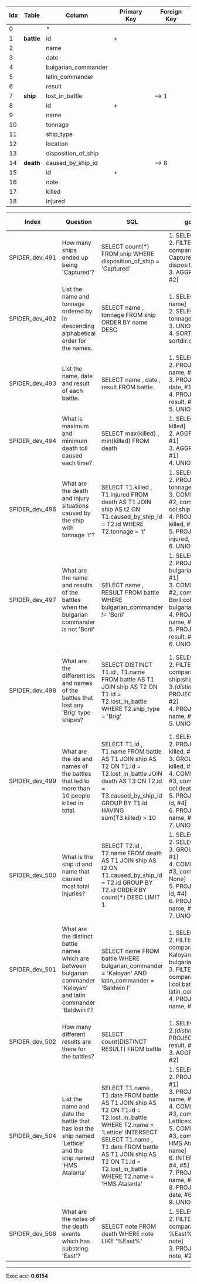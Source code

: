  | Idx | Table      | Column | Primary Key | Foreign Key | 
 | ----------- | ----------- | ----------- | ----------- | ----------- | 
  | 0 |  | * |   |   | 
 | 1 | **battle** | id | + |   | 
 | 2 |   | name |   |   | 
 | 3 |   | date |   |   | 
 | 4 |   | bulgarian_commander |   |   | 
 | 5 |   | latin_commander |   |   | 
 | 6 |   | result |   |   | 
 | 7 | **ship** | lost_in_battle |   | --> 1 | 
 | 8 |   | id | + |   | 
 | 9 |   | name |   |   | 
 | 10 |   | tonnage |   |   | 
 | 11 |   | ship_type |   |   | 
 | 12 |   | location |   |   | 
 | 13 |   | disposition_of_ship |   |   | 
 | 14 | **death** | caused_by_ship_id |   | --> 8 | 
 | 15 |   | id | + |   | 
 | 16 |   | note |   |   | 
 | 17 |   | killed |   |   | 
 | 18 |   | injured |   |   | 
 
  | Index | Question  | SQL | gold QDMR | pred QDMR | Exec | SQL hardness |
  | ----------- | ----------- | ----------- |  ----------- | ----------- | ----------- | ----------- | 
 | SPIDER_dev_491 | How many ships ended up being 'Captured'? | SELECT count(*) FROM ship WHERE disposition_of_ship  =  'Captured' | 1. SELECT[tbl:​ship] <br>2. FILTER[#1, comparative:​=:​Captured:​col:​ship:​disposition_of_ship] <br>3. AGGREGATE[count, #2] <br> | 1. SELECT[tbl:​ship] <br>2. COMPARATIVE[#1, #1, comparative:​=:​Captured:​col:​ship:​disposition_of_ship] <br>3. AGGREGATE[count, #2] <br> | + | easy | 
  | SPIDER_dev_492 | List the name and tonnage ordered by in descending alphabetical order for the names. | SELECT name ,  tonnage FROM ship ORDER BY name DESC | 1. SELECT[col:​ship:​name] <br>2. SELECT[col:​ship:​tonnage] <br>3. UNION[#1, #2] <br>4. SORT[#3, #1, sortdir:​descending] <br> | 1. SELECT[tbl:​ship] <br>2. PROJECT[col:​ship:​name, #1] <br>3. PROJECT[col:​ship:​tonnage, #1] <br>4. UNION[#2, #3] <br>5. SORT[#4, #3, sortdir:​descending] <br> | - | medium | 
  | SPIDER_dev_493 | List the name, date and result of each battle. | SELECT name ,  date ,  result FROM battle | 1. SELECT[tbl:​battle] <br>2. PROJECT[col:​battle:​name, #1] <br>3. PROJECT[col:​battle:​date, #1] <br>4. PROJECT[col:​battle:​result, #1] <br>5. UNION[#2, #3, #4] <br> | 1. SELECT[tbl:​battle] <br>2. PROJECT[col:​battle:​name, #1] <br>3. PROJECT[col:​battle:​date, #1] <br>4. PROJECT[col:​battle:​result, #1] <br>5. UNION[#2, #3, #4] <br> | + | medium | 
  | SPIDER_dev_494 | What is maximum and minimum death toll caused each time? | SELECT max(killed) ,  min(killed) FROM death | 1. SELECT[col:​death:​killed] <br>2. AGGREGATE[max, #1] <br>3. AGGREGATE[min, #1] <br>4. UNION[#2, #3] <br> | 1. SELECT[col:​death:​killed] <br>2. PROJECT[col:​death:​killed, #1] <br>3. GROUP[max, #2, #1] <br>4. AGGREGATE[max, #3] <br>5. AGGREGATE[min, #3] <br>6. UNION[#4, #5] <br> | + | medium | 
  | SPIDER_dev_496 | What are the death and injury situations caused by the ship with tonnage 't'? | SELECT T1.killed ,  T1.injured FROM death AS T1 JOIN ship AS t2 ON T1.caused_by_ship_id  =  T2.id WHERE T2.tonnage  =  't' | 1. SELECT[tbl:​ship] <br>2. PROJECT[col:​ship:​tonnage, #1] <br>3. COMPARATIVE[#1, #2, comparative:​=:​t:​col:​ship:​tonnage] <br>4. PROJECT[col:​death:​killed, #3] <br>5. PROJECT[col:​death:​injured, #3] <br>6. UNION[#4, #5] <br> | 1. SELECT[tbl:​ship] <br>2. PROJECT[col:​ship:​tonnage, #1] <br>3. COMPARATIVE[#1, #2, comparative:​=:​t:​col:​ship:​tonnage] <br>4. PROJECT[col:​death:​killed, #3] <br>5. PROJECT[col:​death:​injured, #3] <br>6. UNION[#4, #5] <br> | + | medium | 
  | SPIDER_dev_497 | What are the name and results of the battles when the bulgarian commander is not 'Boril' | SELECT name ,  RESULT FROM battle WHERE bulgarian_commander != 'Boril' | 1. SELECT[tbl:​battle] <br>2. PROJECT[col:​battle:​bulgarian_commander, #1] <br>3. COMPARATIVE[#1, #2, comparative:​!=:​Boril:​col:​battle:​bulgarian_commander] <br>4. PROJECT[col:​battle:​name, #3] <br>5. PROJECT[col:​battle:​result, #3] <br>6. UNION[#4, #5] <br> | 1. SELECT[tbl:​battle] <br>2. PROJECT[col:​battle:​bulgarian_commander, #1] <br>3. COMPARATIVE[#1, #2, comparative:​!=:​Boril:​col:​battle:​bulgarian_commander] <br>4. PROJECT[col:​battle:​name, #3] <br>5. PROJECT[col:​battle:​result, #3] <br>6. UNION[#4, #5] <br> | + | medium | 
  | SPIDER_dev_498 | What are the different ids and names of the battles that lost any 'Brig' type shipes? | SELECT DISTINCT T1.id ,  T1.name FROM battle AS T1 JOIN ship AS T2 ON T1.id  =  T2.lost_in_battle WHERE T2.ship_type  =  'Brig' | 1. SELECT[tbl:​battle] <br>2. FILTER[#1, comparative:​=:​Brig:​col:​ship:​ship_type] <br>3.*(distinct)* PROJECT[col:​battle:​id, #2] <br>4. PROJECT[col:​battle:​name, #2] <br>5. UNION[#3, #4] <br> | 1. SELECT[tbl:​battle] <br>2. PROJECT[col:​ship:​ship_type, #1] <br>3. COMPARATIVE[#1, #2, comparative:​=:​Brig:​col:​ship:​ship_type] <br>4.*(distinct)* PROJECT[col:​battle:​id, #3] <br>5.*(distinct)* PROJECT[col:​battle:​name, #3] <br>6. UNION[#4, #5] <br> | + | medium | 
  | SPIDER_dev_499 | What are the ids and names of the battles that led to more than 10 people killed in total. | SELECT T1.id ,  T1.name FROM battle AS T1 JOIN ship AS T2 ON T1.id  =  T2.lost_in_battle JOIN death AS T3 ON T2.id  =  T3.caused_by_ship_id GROUP BY T1.id HAVING sum(T3.killed)  >  10 | 1. SELECT[tbl:​battle] <br>2. PROJECT[col:​death:​killed, #1] <br>3. GROUP[col:​death:​killed, #2, #1] <br>4. COMPARATIVE[#1, #3, comparative:​>:​10:​col:​death:​killed] <br>5. PROJECT[col:​battle:​id, #4] <br>6. PROJECT[col:​battle:​name, #4] <br>7. UNION[#5, #6] <br> | 1. SELECT[tbl:​battle] <br>2. PROJECT[tbl:​death, #1] <br>3. GROUP[sum, #2, #1] <br>4. COMPARATIVE[#1, #3, comparative:​>:​10:​col:​death:​id] <br>5. PROJECT[col:​battle:​id, #4] <br>6. PROJECT[col:​battle:​name, #4] <br>7. UNION[#5, #6] <br> | - | hard | 
  | SPIDER_dev_500 | What is the ship id and name that caused most total injuries? | SELECT T2.id ,  T2.name FROM death AS T1 JOIN ship AS t2 ON T1.caused_by_ship_id  =  T2.id GROUP BY T2.id ORDER BY count(*) DESC LIMIT 1 | 1. SELECT[tbl:​ship] <br>2. SELECT[tbl:​death] <br>3. GROUP[count, #2, #1] <br>4. COMPARATIVE[#1, #3, comparative:​max:​None] <br>5. PROJECT[col:​ship:​id, #4] <br>6. PROJECT[col:​ship:​name, #4] <br>7. UNION[#5, #6] <br> | 1. SELECT[tbl:​ship] <br>2. PROJECT[col:​death:​injured, #1] <br>3. GROUP[sum, #2, #1] <br>4. SUPERLATIVE[comparative:​max:​None, #1, #3] <br>5. PROJECT[col:​ship:​id, #4] <br>6. PROJECT[col:​ship:​name, #4] <br>7. UNION[#5, #6] <br> | - | extra | 
  | SPIDER_dev_501 | What are the distinct battle names which are between bulgarian commander 'Kaloyan' and latin commander 'Baldwin I'? | SELECT name FROM battle WHERE bulgarian_commander  =  'Kaloyan' AND latin_commander  =  'Baldwin I' | 1. SELECT[tbl:​battle] <br>2. FILTER[#1, comparative:​=:​Kaloyan:​col:​battle:​bulgarian_commander] <br>3. FILTER[#2, comparative:​=:​Baldwin I:​col:​battle:​latin_commander] <br>4. PROJECT[col:​battle:​name, #3] <br> | 1. SELECT[col:​battle:​bulgarian_commander] <br>2. COMPARATIVE[#1, #1, comparative:​=:​Kaloyan:​col:​battle:​bulgarian_commander] <br>3. COMPARATIVE[#1, #1, comparative:​=:​Baldwin I:​col:​battle:​latin_commander] <br>4. INTERSECTION[#1, #2, #3] <br>5.*(distinct)* PROJECT[col:​battle:​name, #4] <br> | - | medium | 
  | SPIDER_dev_502 | How many different results are there for the battles? | SELECT count(DISTINCT RESULT) FROM battle | 1. SELECT[tbl:​battle] <br>2.*(distinct)* PROJECT[col:​battle:​result, #1] <br>3. AGGREGATE[count, #2] <br> | 1. SELECT[tbl:​battle] <br>2. PROJECT[col:​battle:​result, #1] <br>3.*(distinct)* PROJECT[None, #2] <br>4. AGGREGATE[count, #3] <br> | + | easy | 
  | SPIDER_dev_504 | List the name and date the battle that has lost the ship named 'Lettice' and the ship named 'HMS Atalanta' | SELECT T1.name ,  T1.date FROM battle AS T1 JOIN ship AS T2 ON T1.id  =  T2.lost_in_battle WHERE T2.name  =  'Lettice' INTERSECT SELECT T1.name ,  T1.date FROM battle AS T1 JOIN ship AS T2 ON T1.id  =  T2.lost_in_battle WHERE T2.name  =  'HMS Atalanta' | 1. SELECT[tbl:​battle] <br>2. PROJECT[tbl:​ship, #1] <br>3. PROJECT[col:​ship:​name, #2] <br>4. COMPARATIVE[#1, #3, comparative:​=:​Lettice:​col:​ship:​name] <br>5. COMPARATIVE[#1, #3, comparative:​=:​HMS Atalanta:​col:​ship:​name] <br>6. INTERSECTION[#1, #4, #5] <br>7. PROJECT[col:​battle:​name, #6] <br>8. PROJECT[col:​battle:​date, #6] <br>9. UNION[#7, #8] <br> | 1. SELECT[tbl:​ship] <br>2. COMPARATIVE[#1, #1, comparative:​=:​Lettice:​col:​ship:​name] <br>3. COMPARATIVE[#1, #1, comparative:​=:​HMS Atalanta:​col:​ship:​name] <br>4. INTERSECTION[#1, #2, #3] <br>5. PROJECT[col:​battle:​name, #4] <br>6. PROJECT[col:​battle:​date, #4] <br>7. UNION[#5, #6] <br> | - | extra | 
  | SPIDER_dev_506 | What are the notes of the death events which has substring 'East'? | SELECT note FROM death WHERE note LIKE '%East%' | 1. SELECT[tbl:​death] <br>2. FILTER[#1, comparative:​like:​%East%:​col:​death:​note] <br>3. PROJECT[col:​death:​note, #2] <br> | 1. SELECT[tbl:​death] <br>2. COMPARATIVE[#1, #1, comparative:​like:​East:​col:​death:​note] <br>3. PROJECT[col:​death:​note, #2] <br> | + | medium | 
 ***
 Exec acc: **0.6154**
